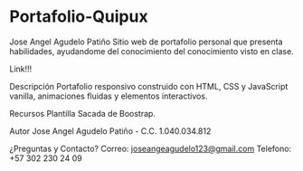 # Portafolio-Quipux
Jose Angel Agudelo Patiño
Sitio web de portafolio personal que presenta habilidades, ayudandome del conocimiento del conocimiento visto en clase.

Link!!!


Descripción
Portafolio responsivo construido con HTML, CSS y JavaScript vanilla, animaciones fluidas y elementos interactivos.

Recursos
Plantilla Sacada de Boostrap.

Autor
Jose Angel Agudelo Patiño - C.C. 1.040.034.812

¿Preguntas y Contacto?
Correo: joseangeagudelo123@gmail.com
Telefono: +57 302 230 24 09
